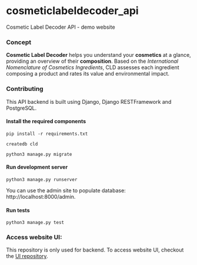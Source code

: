 # cosmeticlabeldecoder_api
Cosmetic Label Decoder API - demo website

### Concept

**Cosmetic Label Decoder** helps you understand your **cosmetics** at a glance, providing an overview of their **composition**. Based on the *International Nomenclature of Cosmetics Ingredients*, CLD assesses each ingredient composing a product and rates its value and environmental impact.

### Contributing

This API backend is built using Django, Django RESTFramework and PostgreSQL.

#### Install the required components
`pip install -r requirements.txt`

`createdb cld`

`python3 manage.py migrate`

#### Run development server
`python3 manage.py runserver`

You can use the admin site to populate database: http://localhost:8000/admin.

#### Run tests
`python3 manage.py test`

### Access website UI: 
This repository is only used for backend. To access website UI, checkout the [UI repository](https://github.com/cyriellecoppe/cosmeticlabeldecoder_ui).
